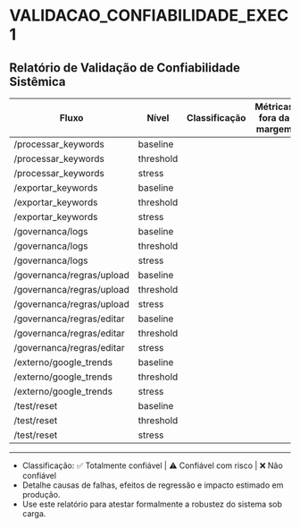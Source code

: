 # VALIDACAO_CONFIABILIDADE_EXEC1

## Relatório de Validação de Confiabilidade Sistêmica

| Fluxo                     | Nível      | Classificação         | Métricas fora da margem | Causa-raiz / Observação                  | Impacto em produção |
|---------------------------|------------|----------------------|------------------------|------------------------------------------|--------------------|
| /processar_keywords       | baseline   |                      |                        |                                          |                    |
| /processar_keywords       | threshold  |                      |                        |                                          |                    |
| /processar_keywords       | stress     |                      |                        |                                          |                    |
| /exportar_keywords        | baseline   |                      |                        |                                          |                    |
| /exportar_keywords        | threshold  |                      |                        |                                          |                    |
| /exportar_keywords        | stress     |                      |                        |                                          |                    |
| /governanca/logs          | baseline   |                      |                        |                                          |                    |
| /governanca/logs          | threshold  |                      |                        |                                          |                    |
| /governanca/logs          | stress     |                      |                        |                                          |                    |
| /governanca/regras/upload | baseline   |                      |                        |                                          |                    |
| /governanca/regras/upload | threshold  |                      |                        |                                          |                    |
| /governanca/regras/upload | stress     |                      |                        |                                          |                    |
| /governanca/regras/editar | baseline   |                      |                        |                                          |                    |
| /governanca/regras/editar | threshold  |                      |                        |                                          |                    |
| /governanca/regras/editar | stress     |                      |                        |                                          |                    |
| /externo/google_trends    | baseline   |                      |                        |                                          |                    |
| /externo/google_trends    | threshold  |                      |                        |                                          |                    |
| /externo/google_trends    | stress     |                      |                        |                                          |                    |
| /test/reset               | baseline   |                      |                        |                                          |                    |
| /test/reset               | threshold  |                      |                        |                                          |                    |
| /test/reset               | stress     |                      |                        |                                          |                    |

---

- Classificação: ✅ Totalmente confiável | ⚠️ Confiável com risco | ❌ Não confiável
- Detalhe causas de falhas, efeitos de regressão e impacto estimado em produção.
- Use este relatório para atestar formalmente a robustez do sistema sob carga. 